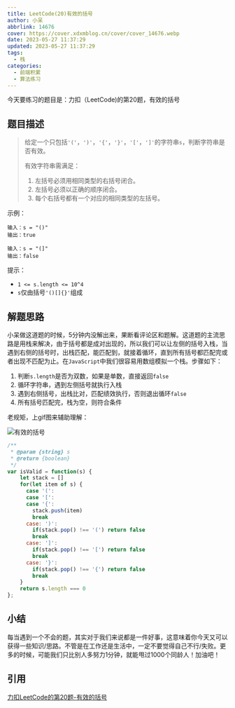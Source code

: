 ```yaml
---
title: LeetCode(20)有效的括号
author: 小呆
abbrlink: 14676
cover: https://cover.xdxmblog.cn/cover/cover_14676.webp
date: 2023-05-27 11:37:29
updated: 2023-05-27 11:37:29
tags:
  - 栈
categories: 
  - 前端积累
  - 算法练习
---
```


今天要练习的题目是：力扣（LeetCode)的第20题，有效的括号

## 题目描述

> 给定一个只包括`'('`，`')'`，`'{'`，`'}'`，`'['`，`']'`的字符串`s`，判断字符串是否有效。
>
> 有效字符串需满足：
>
> 1. 左括号必须用相同类型的右括号闭合。
> 2. 左括号必须以正确的顺序闭合。
> 3. 每个右括号都有一个对应的相同类型的左括号。

<!--more-->

示例：

```
输入：s = "()"
输出：true

输入：s = "(]"
输出：false
```

提示：

- `1 <= s.length <= 10^4`
- `s`仅由括号`'()[]{}'`组成

## 解题思路

小呆做这道题的时候，5分钟内没解出来，果断看评论区和题解。这道题的主流思路是用栈来解决，由于括号都是成对出现的，所以我们可以让左侧的括号入栈，当遇到右侧的括号时，出栈匹配，能匹配到，就接着循环，直到所有括号都匹配完或者出现不匹配为止。在`JavaScript`中我们很容易用数组模拟一个栈。步骤如下：

1. 判断`s.length`是否为双数，如果是单数，直接返回`false`
2. 循环字符串，遇到左侧括号就执行入栈
3. 遇到右侧括号，出栈比对，匹配绩效执行，否则退出循环`false`
4. 所有括号匹配完，栈为空，则符合条件

老规矩，上gif图来辅助理解：

![有效的括号](https://img.xdxmblog.cn/images/article_14676_01.gif)

```javascript
/**
 * @param {string} s
 * @return {boolean}
 */
var isValid = function(s) {
    let stack = []
    for(let item of s) {
      case '(':
      case '[':
      case '{':
      	stack.push(item)
      	break
      case: ')':
      	if(stack.pop() !== '(') return false
      	break
      case: ']':
      	if(stack.pop() !== '[') return false
      	break
      case: '}':
      	if(stack.pop() !== '{') return false
      	break
    }
  	return s.length === 0
};
```

## 小结

每当遇到一个不会的题，其实对于我们来说都是一件好事，这意味着你今天又可以获得一些知识/思路。不管是在工作还是生活中，一定不要觉得自己不行/失败。更多的时候，可能我们只比别人多努力1分钟，就能甩过1000个同龄人！加油吧！

## 引用

[力扣LeetCode的第20题-有效的括号](https://leetcode.cn/problems/valid-parentheses/)
